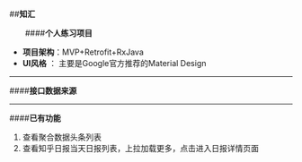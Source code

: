 ##**知汇**

　　####**个人练习项目**
  * **项目架构**：MVP+Retrofit+RxJava
  * **UI风格** ： 主要是Google官方推荐的Material Design
  
----
  ####**接口数据来源**
  
  
----

  ####**已有功能**
 1. 查看聚合数据头条列表
 2. 查看知乎日报当天日报列表，上拉加载更多，点击进入日报详情页面
